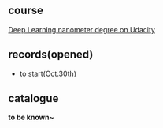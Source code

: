 ## course
[Deep Learning nanometer degree on Udacity](https://cn.udacity.com/course/deep-learning-nanodegree--nd101-cn-advanced)

## records(opened)
- to start(Oct.30th)

## catalogue
__to be known~__ 